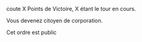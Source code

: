 coute X Points de Victoire, X étant le tour en cours.

Vous devenez citoyen de corporation.

Cet ordre est public
